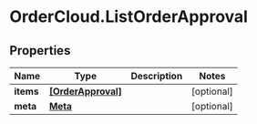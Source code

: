 # OrderCloud.ListOrderApproval

## Properties
Name | Type | Description | Notes
------------ | ------------- | ------------- | -------------
**items** | [**[OrderApproval]**](OrderApproval.md) |  | [optional] 
**meta** | [**Meta**](Meta.md) |  | [optional] 


